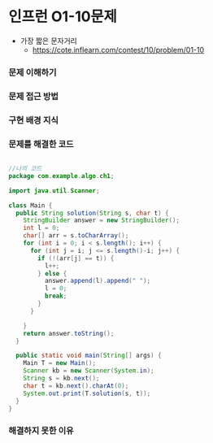 # 인프런 O1-10문제
- 가장 짧은 문자거리
    - https://cote.inflearn.com/contest/10/problem/01-10

### 문제 이해하기

### 문제 접근 방법

### 구현 배경 지식

### 문제를 해결한 코드
```java

//나의 코드
package com.example.algo.ch1;

import java.util.Scanner;

class Main {
  public String solution(String s, char t) {
    StringBuilder answer = new StringBuilder();
    int l = 0;
    char[] arr = s.toCharArray();
    for (int i = 0; i < s.length(); i++) {
      for (int j = i; j <= s.length()-i; j++) {
        if (!(arr[j] == t)) {
          l++;
        } else {
          answer.append(l).append(" ");
          l = 0;
          break;
        }
      }

    }
    return answer.toString();
  }

  public static void main(String[] args) {
    Main T = new Main();
    Scanner kb = new Scanner(System.in);
    String s = kb.next();
    char t = kb.next().charAt(0);
    System.out.print(T.solution(s, t));
  }
}
```

### 해결하지 못한 이유
